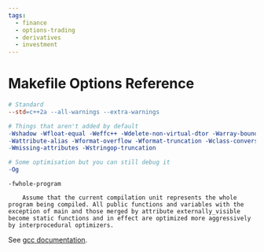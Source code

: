 ```yaml
---
tags:
  - finance
  - options-trading
  - derivatives
  - investment
---
```





# Makefile Options Reference

```makefile
# Standard
--std=c++2a --all-warnings --extra-warnings

# Things that aren't added by default
-Wshadow -Wfloat-equal -Weffc++ -Wdelete-non-virtual-dtor -Warray-bounds -Wdeprecated-copy
-Wattribute-alias -Wformat-overflow -Wformat-truncation -Wclass-conversion
-Wmissing-attributes -Wstringop-truncation

# Some optimisation but you can still debug it
-Og
```

```
-fwhole-program

    Assume that the current compilation unit represents the whole program being compiled. All public functions and variables with the exception of main and those merged by attribute externally_visible become static functions and in effect are optimized more aggressively by interprocedural optimizers.
```

See [gcc documentation](https://gcc.gnu.org/onlinedocs/gcc/Optimize-Options.html).
